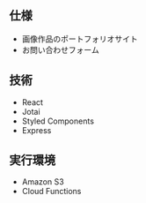 ## 仕様

- 画像作品のポートフォリオサイト
- お問い合わせフォーム


## 技術

- React
- Jotai
- Styled Components
- Express


## 実行環境
- Amazon S3
- Cloud Functions